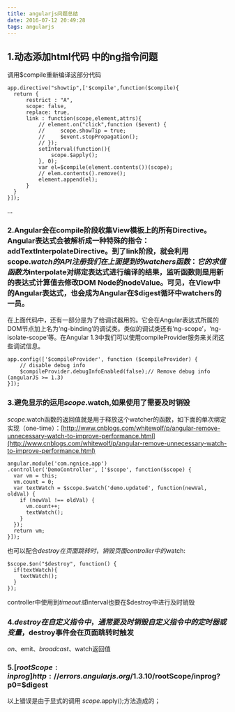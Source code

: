 ```yaml
---
title: angularjs问题总结
date: 2016-07-12 20:49:28
tags: angularjs
---
```


## 1.动态添加html代码 中的ng指令问题
调用$compile重新编译这部分代码

```code
app.directive("showtip",['$compile',function($compile){
  return {
      restrict : "A",
      scope: false,
      replace: true,
      link : function(scope,element,attrs){
          // element.on("click",function ($event) {
          //     scope.showTip = true;
          //     $event.stopPropagation();
          // });
          setInterval(function(){
              scope.$apply();
          }, 0);
          var el=$compile(element.contents())(scope);
          // elem.contents().remove();
          element.append(el);
      }
  }
}]);
```

...
<!-- more -->

### 2.Angular会在compile阶段收集View模板上的所有Directive。Angular表达式会被解析成一种特殊的指令：addTextInterpolateDirective。到了link阶段，就会利用scope.$watch的API注册我们在上面提到的watchers函数：它的求值函数为$interpolate对绑定表达式进行编译的结果，监听函数则是用新的表达式计算值去修改DOM Node的nodeValue。可见，在View中的Angular表达式，也会成为Angular在$digest循环中watchers的一员。

在上面代码中，还有一部分是为了给调试器用的。它会在Angular表达式所属的DOM节点加上名为‘ng-binding’的调试类。类似的调试类还有‘ng-scope’，‘ng-isolate-scope’等。在Angular 1.3中我们可以使用compileProvider服务来关闭这些调试信息。

```code
app.config(['$compileProvider', function ($compileProvider) {
    // disable debug info
    $compileProvider.debugInfoEnabled(false);// Remove debug info (angularJS >= 1.3)
}]);
```

### 3.避免显示的运用$scope.$watch,如果使用了需要及时销毁

$scope.$watch函数的返回值就是用于释放这个watcher的函数，如下面的单次绑定实现（one-time）：[http://www.cnblogs.com/whitewolf/p/angular-remove-unnecessary-watch-to-improve-performance.html](http://www.cnblogs.com/whitewolf/p/angular-remove-unnecessary-watch-to-improve-performance.html)

```code
angular.module('com.ngnice.app')
.controller('DemoController', ['$scope', function($scope) {
  var vm = this;
  vm.count = 0;
  var textWatch = $scope.$watch('demo.updated', function(newVal, oldVal) {
    if (newVal !== oldVal) {
      vm.count++;
      textWatch();
    }
  });
  return vm;
}]);
```

也可以配合$destroy在页面跳转时，销毁页面controller中的$watch:

```code
$scope.$on("$destroy", function() {
  if(textWatch){
    textWatch();
  }
});
```

controller中使用到$timeout或$interval也要在$destroy中进行及时销毁

### 4.$destroy在自定义指令中，通常要及时销毁自定义指令中的定时器或变量，$destroy事件会在页面跳转时触发

$on、$emit、$broadcast、$watch返回值

### 5.[$rootScope:inprog] http://errors.angularjs.org/1.3.10/$rootScope/inprog?p0=$digest

以上错误是由于显式的调用 $scope.$apply();方法造成的；